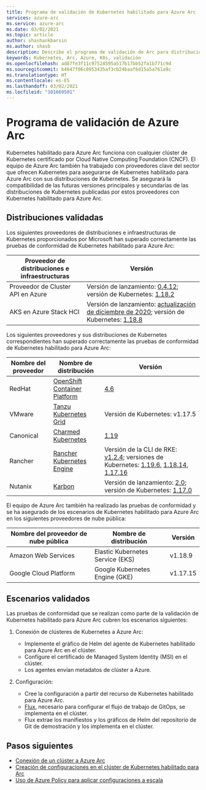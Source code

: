 ```yaml
---
title: Programa de validación de Kubernetes habilitado para Azure Arc
services: azure-arc
ms.service: azure-arc
ms.date: 03/02/2021
ms.topic: article
author: shashankbarsin
ms.author: shasb
description: Describe el programa de validación de Arc para distribuciones de Kubernetes
keywords: Kubernetes, Arc, Azure, K8s, validación
ms.openlocfilehash: ad87fe3f11c97524595a517b17bb52fa1b771c9d
ms.sourcegitcommit: b4647f06c0953435af3cb24baaf6d15a5a761a9c
ms.translationtype: HT
ms.contentlocale: es-ES
ms.lasthandoff: 03/02/2021
ms.locfileid: "101660501"
---
```

# <a name="azure-arc-validation-program"></a>Programa de validación de Azure Arc

Kubernetes habilitado para Azure Arc funciona con cualquier clúster de Kubernetes certificado por Cloud Native Computing Foundation (CNCF). El equipo de Azure Arc también ha trabajado con proveedores clave del sector que ofrecen Kubernetes para asegurarse de Kubernetes habilitado para Azure Arc con sus distribuciones de Kubernetes. Se asegurará la compatibilidad de las futuras versiones principales y secundarias de las distribuciones de Kubernetes publicadas por estos proveedores con Kubernetes habilitado para Azure Arc.

## <a name="validated-distributions"></a>Distribuciones validadas

Los siguientes proveedores de distribuciones e infraestructuras de Kubernetes proporcionados por Microsoft han superado correctamente las pruebas de conformidad de Kubernetes habilitado para Azure Arc:

| Proveedor de distribuciones e infraestructuras | Versión |
| ---------------------------------------- | ------- |
| Proveedor de Cluster API en Azure            | Versión de lanzamiento: [0.4.12](https://github.com/kubernetes-sigs/cluster-api-provider-azure/releases/tag/v0.4.12); versión de Kubernetes: [1.18.2](https://github.com/kubernetes/kubernetes/releases/tag/v1.18.2) |
| AKS en Azure Stack HCI                   | Versión de lanzamiento: [actualización de diciembre de 2020](https://github.com/Azure/aks-hci/releases/tag/AKS-HCI-2012); versión de Kubernetes: [1.18.8](https://github.com/kubernetes/kubernetes/releases/tag/v1.18.8) |

Los siguientes proveedores y sus distribuciones de Kubernetes correspondientes han superado correctamente las pruebas de conformidad de Kubernetes habilitado para Azure Arc:

| Nombre del proveedor | Nombre de distribución | Versión |
| ------------ | ----------------- | ------- |
| RedHat       | [OpenShift Container Platform](https://www.openshift.com/products/container-platform) | [4.6](https://docs.openshift.com/container-platform/4.6/release_notes/ocp-4-6-release-notes.html) |
| VMware       | [Tanzu Kubernetes Grid](https://tanzu.vmware.com/kubernetes-grid) | Versión de Kubernetes: v1.17.5 |
| Canonical    | [Charmed Kubernetes](https://ubuntu.com/kubernetes) | [1.19](https://ubuntu.com/kubernetes/docs/1.19/components) |
| Rancher      | [Rancher Kubernetes Engine](https://rancher.com/products/rke/) | Versión de la CLI de RKE: [v1.2.4](https://github.com/rancher/rke/releases/tag/v1.2.4); versiones de Kubernetes: [1.19.6](https://github.com/kubernetes/kubernetes/releases/tag/v1.19.6), [1.18.14](https://github.com/kubernetes/kubernetes/releases/tag/v1.18.14), [1.17.16](https://github.com/kubernetes/kubernetes/releases/tag/v1.17.16)  |
| Nutanix      | [Karbon](https://www.nutanix.com/products/karbon)    | Versión de lanzamiento: [2.0](https://www.nutanix.com/blog/introducing-nutanix-karbon-2-kubernetes-simplicity-upgraded); versión de Kubernetes: [1.17.0](https://github.com/kubernetes/kubernetes/releases/tag/v1.17.0) |

El equipo de Azure Arc también ha realizado las pruebas de conformidad y se ha asegurado de los escenarios de Kubernetes habilitado para Azure Arc en los siguientes proveedores de nube pública:

| Nombre del proveedor de nube pública | Nombre de distribución | Versión |
| -------------------------- | ----------------- | ------- |
| Amazon Web Services        | Elastic Kubernetes Service (EKS) | v1.18.9  |
| Google Cloud Platform      | Google Kubernetes Engine (GKE) | v1.17.15 |

## <a name="scenarios-validated"></a>Escenarios validados

Las pruebas de conformidad que se realizan como parte de la validación de Kubernetes habilitado para Azure Arc cubren los escenarios siguientes:

1. Conexión de clústeres de Kubernetes a Azure Arc: 
    * Implemente el gráfico de Helm del agente de Kubernetes habilitado para Azure Arc en el clúster.
    * Configure el certificado de Managed System Identity (MSI) en el clúster.
    * Los agentes envían metadatos de clúster a Azure.

2. Configuración: 
    * Cree la configuración a partir del recurso de Kubernetes habilitado para Azure Arc.
    * [Flux](https://docs.fluxcd.io/), necesario para configurar el flujo de trabajo de GitOps, se implementa en el clúster.
    * Flux extrae los manifiestos y los gráficos de Helm del repositorio de Git de demostración y los implementa en el clúster.

## <a name="next-steps"></a>Pasos siguientes

* [Conexión de un clúster a Azure Arc](./connect-cluster.md)
* [Creación de configuraciones en el clúster de Kubernetes habilitado para Arc](./use-gitops-connected-cluster.md)
* [Uso de Azure Policy para aplicar configuraciones a escala](./use-azure-policy.md)
